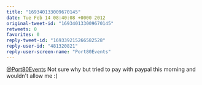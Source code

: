 ```yaml
---
title: "169340133009670145"
date: Tue Feb 14 08:40:08 +0000 2012
original-tweet-id: "169340133009670145"
retweets: 0
favorites: 0
reply-tweet-id: "169339215266582528"
reply-user-id: "481320821"
reply-user-screen-name: "Port80Events"
---
```

<a href="https://twitter.com/Port80Events">@Port80Events</a> Not sure why but tried to pay with paypal this morning and wouldn't allow me :(
